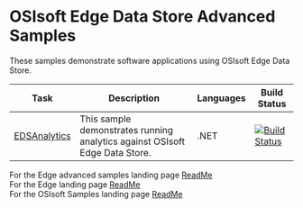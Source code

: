 # OSIsoft Edge Data Store Advanced Samples

These samples demonstrate software applications using OSIsoft Edge Data Store.

| Task                           | Description                                                                 | Languages | Build Status                                                                                                                                                                                                                      |
| ------------------------------ | --------------------------------------------------------------------------- | --------- | --------------------------------------------------------------------------------------------------------------------------------------------------------------------------------------------------------------------------------- |
| [EDSAnalytics](./EDSAnalytics) | This sample demonstrates running analytics against OSIsoft Edge Data Store. | .NET      | [![Build Status](https://dev.azure.com/osieng/engineering/_apis/build/status/product-readiness/Edge/EDS_Analytics_DotNet?branchName=master)](https://dev.azure.com/osieng/engineering/_build?definitionId=1827&branchName=master) |

For the Edge advanced samples landing page [ReadMe](../)  
For the Edge landing page [ReadMe](../../)  
For the OSIsoft Samples landing page [ReadMe](https://github.com/osisoft/OSI-Samples)
